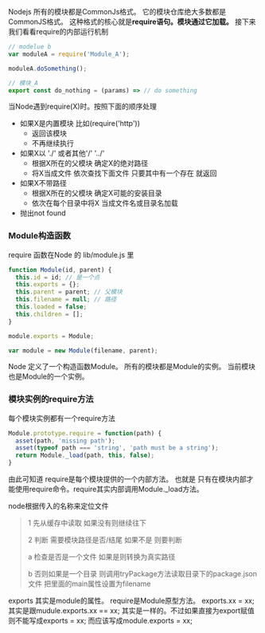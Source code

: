 Nodejs 所有的模块都是CommonJs格式。 它的模块仓库绝大多数都是CommonJS格式。 这种格式的核心就是**require语句。模块通过它加载。** 接下来我们看看require的内部运行机制

```javascript
// modelue b
var moduleA = require('Module_A');

moduleA.doSomething();

// 模块_A
export const do_nothing = (params) => // do something

```

 当Node遇到require(X)时。按照下面的顺序处理

* 如果X是内置模块 比如(require('http'))
  * 返回该模块
  * 不再继续执行
* 如果X以 './' 或者其他'/' '../'
  * 根据X所在的父模块 确定X的绝对路径
  * 将X当成文件 依次查找下面文件 只要其中有一个存在 就返回
* 如果X不带路径
  * 根据X所在的父模块 确定X可能的安装目录
  * 依次在每个目录中将X 当成文件名或目录名加载
* 抛出not found



### Module构造函数

require 函数在Node 的 lib/module.js 里

```javascript
function Module(id, parent) {
  this.id = id; // 是一个点
  this.exports = {};
  this.parent = parent; // 父模块
  this.filename = null; // 路径
  this.loaded = false;
  this.children = [];
}

module.exports = Module;

var module = new Module(filename, parent);
```

Node 定义了一个构造函数Module。 所有的模块都是Module的实例。 当前模块也是Module的一个实例。





### 模块实例的require方法

每个模块实例都有一个require方法

```javascript
Module.prototype.require = function(path) {
  asset(path, 'missing path');
  asset(typeof path === 'string', 'path must be a string');
  return Module._load(path, this, false);
}
```

由此可知道 require是每个模块提供的一个内部方法。 也就是 只有在模块内部才能使用require命令。require其实内部调用Module._load方法。



node根据传入的名称来定位文件

>1 先从缓存中读取 如果没有则继续往下
>
>2 判断 需要模块路径是否/结尾 如果不是 则要判断 
>
> a 检查是否是一个文件 如果是则转换为真实路径
>
> b 否则如果是一个目录 则调用tryPackage方法读取目录下的package.json 文件 把里面的main属性设置为filename



exports 其实是module的属性。 require是Module原型方法。 exports.xx = xx; 其实是跟mudule.exports.xx == xx; 其实是一样的。不过如果直接为export赋值 则不能写成exports = xx; 而应该写成module.exports = xx; 
